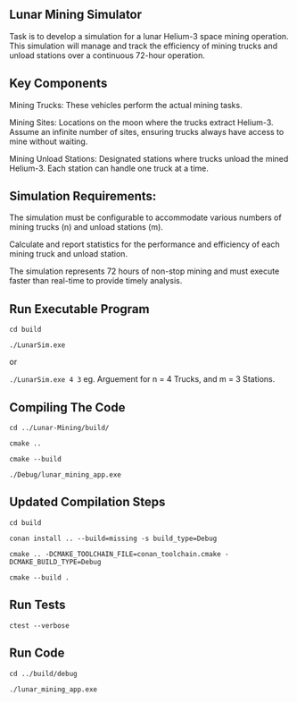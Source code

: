 ## Lunar Mining Simulator

Task is to develop a simulation for a lunar Helium-3 space mining operation. This
simulation will manage and track the efficiency of mining trucks and unload stations over a
continuous 72-hour operation.

## Key Components

Mining Trucks: These vehicles perform the actual mining tasks.

Mining Sites: Locations on the moon where the trucks extract Helium-3. Assume an infinite
number of sites, ensuring trucks always have access to mine without waiting.

Mining Unload Stations: Designated stations where trucks unload the mined Helium-3. Each
station can handle one truck at a time.


## Simulation Requirements:

The simulation must be configurable to accommodate various numbers of mining trucks (n)
and unload stations (m).

Calculate and report statistics for the performance and efficiency of each mining truck and
unload station.

The simulation represents 72 hours of non-stop mining and must execute faster than
real-time to provide timely analysis.

## Run Executable Program

`cd build`

`./LunarSim.exe`

or

`./LunarSim.exe 4 3`  eg. Arguement for n = 4 Trucks, and m = 3 Stations.

## Compiling The Code

`cd ../Lunar-Mining/build/`

`cmake ..`

`cmake --build`

`./Debug/lunar_mining_app.exe`

## Updated Compilation Steps

`cd build`

`conan install .. --build=missing -s build_type=Debug`

`cmake .. -DCMAKE_TOOLCHAIN_FILE=conan_toolchain.cmake -DCMAKE_BUILD_TYPE=Debug`

`cmake --build .`

## Run Tests

`ctest --verbose`

## Run Code

`cd ../build/debug`

`./lunar_mining_app.exe`
